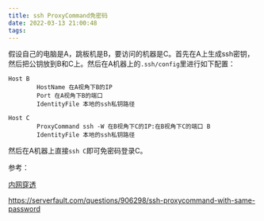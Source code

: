 ```yaml
---
title: ssh ProxyCommand免密码
date: 2022-03-13 21:00:48
tags:
---
```


假设自己的电脑是A，跳板机是B，要访问的机器是C。首先在A上生成ssh密钥，然后把公钥放到B和C上。然后在A机器上的`.ssh/config`里进行如下配置：

```text
Host B
        HostName 在A视角下B的IP
        Port 在A视角下B的端口
        IdentityFile 本地的ssh私钥路径

Host C
        ProxyCommand ssh -W 在B视角下C的IP:在B视角下C的端口 B
        IdentityFile 本地的ssh私钥路径
```

然后在A机器上直接`ssh C`即可免密码登录C。

参考：

[内网穿透](https://hotarugali.github.io/2022/02/19/Technique/Net/%E5%86%85%E7%BD%91%E7%A9%BF%E9%80%8F/#2-2-SSH-%E8%B7%B3%E6%9D%BF)

<https://serverfault.com/questions/906298/ssh-proxycommand-with-same-password>
